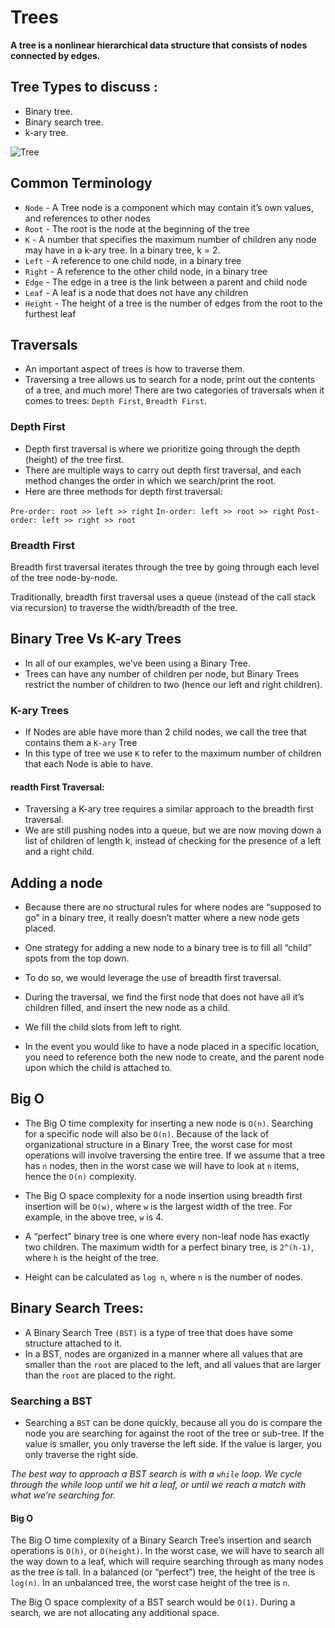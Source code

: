 # **Trees**
**A tree is a nonlinear hierarchical data structure that consists of nodes connected by edges.**


## Tree Types to discuss : 
- Binary tree.
- Binary search tree.
- k-ary tree.

![Tree](https://codefellows.github.io/common_curriculum/data_structures_and_algorithms/Code_401/class-15/resources/images/BinaryTree1.PNG)

## Common Terminology

- `Node` - A Tree node is a component which may contain it’s own values, and references to other nodes
- `Root` - The root is the node at the beginning of the tree
- `K` - A number that specifies the maximum number of children any node may have in a k-ary tree. In a binary tree, k = 2.
- `Left` - A reference to one child node, in a binary tree
- `Right` - A reference to the other child node, in a binary tree
- `Edge` - The edge in a tree is the link between a parent and child node
- `Leaf` - A leaf is a node that does not have any children
- `Height` - The height of a tree is the number of edges from the root to the furthest leaf

## Traversals

- An important aspect of trees is how to traverse them.
- Traversing a tree allows us to search for a node, print out the contents of a tree, and much more! There are two categories of traversals when it comes to trees: `Depth First`, `Breadth First`.

### Depth First

- Depth first traversal is where we prioritize going through the depth (height) of the tree first.
- There are multiple ways to carry out depth first traversal, and each method changes the order in which we search/print the root.
- Here are three methods for depth first traversal:

`Pre-order: root >> left >> right`
`In-order: left >> root >> right`
`Post-order: left >> right >> root`

### Breadth First

Breadth first traversal iterates through the tree by going through each level of the tree node-by-node.

Traditionally, breadth first traversal uses a queue (instead of the call stack via recursion) to traverse the width/breadth of the tree.


## Binary Tree Vs K-ary Trees

- In all of our examples, we’ve been using a Binary Tree.
- Trees can have any number of children per node, but Binary Trees restrict the number of children to two (hence our left and right children).

### K-ary Trees

- If Nodes are able have more than 2 child nodes, we call the tree that contains them a `K-ary` Tree
- In this type of tree we use `K` to refer to the maximum number of children that each Node is able to have.

#### readth First Traversal:

- Traversing a K-ary tree requires a similar approach to the breadth first traversal.
- We are still pushing nodes into a queue, but we are now moving down a list of children of length k, instead of checking for the presence of a left and a right child.

## Adding a node

- Because there are no structural rules for where nodes are “supposed to go” in a binary tree, it really doesn’t matter where a new node gets placed.

- One strategy for adding a new node to a binary tree is to fill all “child” spots from the top down.
- To do so, we would leverage the use of breadth first traversal.
- During the traversal, we find the first node that does not have all it’s children filled, and insert the new node as a child.
- We fill the child slots from left to right.

* In the event you would like to have a node placed in a specific location, you need to reference both the new node to create, and the parent node upon which the child is attached to.

## Big O

- The Big O time complexity for inserting a new node is `O(n)`. Searching for a specific node will also be `O(n)`. Because of the lack of organizational structure in a Binary Tree, the worst case for most operations will involve traversing the entire tree. If we assume that a tree has `n` nodes, then in the worst case we will have to look at `n` items, hence the `O(n)` complexity.

- The Big O space complexity for a node insertion using breadth first insertion will be `O(w)`, where `w` is the largest width of the tree. For example, in the above tree, `w` is 4.

- A “perfect” binary tree is one where every non-leaf node has exactly two children. The maximum width for a perfect binary tree, is `2^(h-1)`, where `h` is the height of the tree.

- Height can be calculated as `log n`, where `n` is the number of nodes.

## Binary Search Trees:

- A Binary Search Tree `(BST)` is a type of tree that does have some structure attached to it.
- In a BST, nodes are organized in a manner where all values that are smaller than the `root` are placed to the left, and all values that are larger than the `root` are placed to the right.

### Searching a BST

- Searching a `BST` can be done quickly, because all you do is compare the node you are searching for against the root of the tree or sub-tree. If the value is smaller, you only traverse the left side. If the value is larger, you only traverse the right side.

*The best way to approach a BST search is with a `while` loop. We cycle through the while loop until we hit a leaf, or until we reach a match with what we’re searching for.*

#### Big O

The Big O time complexity of a Binary Search Tree’s insertion and search operations is `O(h)`, or `O(height)`. In the worst case, we will have to search all the way down to a leaf, which will require searching through as many nodes as the tree is tall. In a balanced (or “perfect”) tree, the height of the tree is `log(n)`. In an unbalanced tree, the worst case height of the tree is `n`.

The Big O space complexity of a BST search would be `O(1)`. During a search, we are not allocating any additional space.